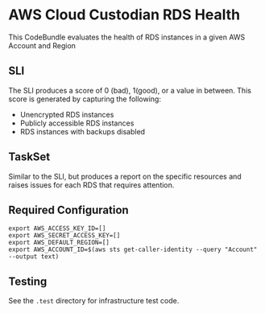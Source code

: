 # AWS Cloud Custodian RDS Health

This CodeBundle evaluates the health of RDS instances in a given AWS Account and Region

## SLI
The SLI produces a score of 0 (bad), 1(good), or a value in between. This score is generated by capturing the following: 
- Unencrypted RDS instances
- Publicly accessible RDS instances
- RDS instances with backups disabled

## TaskSet
Similar to the SLI, but produces a report on the specific resources and raises issues for each RDS that requires attention. 

## Required Configuration

```
export AWS_ACCESS_KEY_ID=[]
export AWS_SECRET_ACCESS_KEY=[]
export AWS_DEFAULT_REGION=[]
export AWS_ACCOUNT_ID=$(aws sts get-caller-identity --query "Account" --output text)
```

## Testing 
See the `.test` directory for infrastructure test code. 